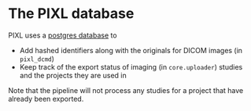 # The PIXL database

PIXL uses a [postgres database](../../postgres/README.md) to

- Add hashed identifiers along with the originals for DICOM images (in `pixl_dcmd`)
- Keep track of the export status of imaging (in `core.uploader`) studies and the projects they are used in

Note that the pipeline will not process any studies for a project that have already been exported.
